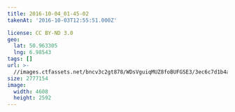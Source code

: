 ```yaml
---
title: 2016-10-04_01-45-02
takenAt: '2016-10-03T12:55:51.000Z'

license: CC BY-ND 3.0
geo:
  lat: 50.963305
  lng: 6.98543
tags: []
url: >-
  //images.ctfassets.net/bncv3c2gt878/WDsVguiqMUZ8foBUFGSE3/3ec6c7d1b4acccce5844a09c718b1ea5/2016-10-04_01-45-02_29481516243_o
size: 2777154
image:
  width: 4608
  height: 2592
---
```

